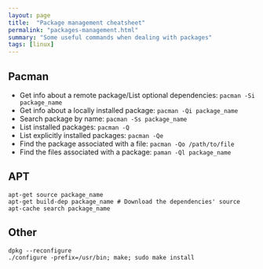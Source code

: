 ```yaml
---
layout: page
title:  "Package management cheatsheet"
permalink: "packages-management.html"
summary: "Some useful commands when dealing with packages"
tags: [linux]
---
```



## Pacman
* Get info about a remote package/List optional dependencies: `pacman -Si package_name`
* Get info about a locally installed package: `pacman -Qi package_name`
* Search package by name: `pacman -Ss package_name`
* List installed packages: `pacman -Q`
* List explicitly installed packages: `pacman -Qe`
* Find the package associated with a file: `pacman -Qo /path/to/file`
* Find the files associated with a package: `paman -Ql package_name`



## APT
```
apt-get source package_name
apt-get build-dep package_name # Download the dependencies' source
apt-cache search package_name
```

## Other
```
dpkg --reconfigure
./configure -prefix=/usr/bin; make; sudo make install
```
